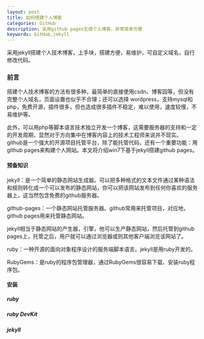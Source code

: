 ```yaml
---
layout: post
title: 如何搭建个人博客
categories: GitHub
description: 采用github pages生成个人博客，非常简单方便
keywords: GitHub,jekyll
---
```


采用jekyll搭建个人技术博客，上手块，搭建方便，易维护，可自定义域名，自行修改代码。

### 前言

搭建个人技术博客的方法有很多种，最简单的直接使用csdn、博客园等，但没有完整个人域名，页面设置也似乎不合理；还可以选择
wordpress，支持mysql和php，免费开源，插件很多，但也造成很多插件不稳定，难以使用，速度较慢，不易维护等。

此外，可以用php等脚本语言技术独立开发一个博客，这需要服务器的支持和一定的开发周期，显然对于方向集中在博客内容上的技术工程师来说并不现实。
github是一个强大的开源项目托管平台，除了能托管代码，还有一个重要功能：用github pages来构建个人网站。本文将介绍win7下基于jekyll搭建github pages。

#### 预备知识

jekyll：是一个简单的静态网站生成器。可以把多种格式的文本文件通过某种语法和规则转化成一个可以发布的静态网站，你可以把该网站发布到任何你喜欢的服务器上，这当然包含免费的github服务器。

github-pages：一个静态网站托管服务器。github常用来托管项目，对应地，github pages用来托管静态网站。

jekyll相当于静态网站的产生器，引擎，他可以生产静态网站，然后托管到github pages上，托管之后，用户就可以通过浏览器或则其他客户端浏览该网站了。

ruby：一种开源的面向对象程序设计的服务端脚本语言。jekyll是用ruby开发的。

RubyGems：是ruby的程序包管理器，通过RubyGems很容易下载、安装ruby程序包。

#### 安装

##### ruby
##### ruby DevKit
##### jekyll





